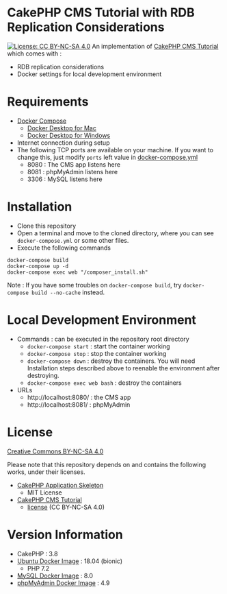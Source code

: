 # CakePHP CMS Tutorial with RDB Replication Considerations
[![License: CC BY-NC-SA 4.0](https://img.shields.io/badge/License-CC%20BY--NC--SA%204.0-lightgreen.svg)](https://creativecommons.org/licenses/by-nc-sa/4.0/)
An implementation of [CakePHP CMS Tutorial](https://book.cakephp.org/3/en/tutorials-and-examples/cms/installation.html) which comes with :

- RDB replication considerations
- Docker settings for local development environment

# Requirements
- [Docker Compose](https://docs.docker.com/compose/install/)
	- [Docker Desktop for Mac](https://docs.docker.com/docker-for-mac/install/)
	- [Docker Desktop for Windows](https://docs.docker.com/docker-for-windows/install/)
- Internet connection during setup
- The following TCP ports are available on your machine. If you want to change this, just modify `ports` left value in [docker-compose.yml](./docker-compose.yml)
	- 8080 : The CMS app listens here
	- 8081 : phpMyAdmin listens here
	- 3306 : MySQL listens here

# Installation
- Clone this repository
- Open a terminal and move to the cloned directory, where you can see `docker-compose.yml` or some other files.
- Execute the following commands
```
docker-compose build
docker-compose up -d
docker-compose exec web "/composer_install.sh"
```
Note : If you have some troubles on `docker-compose build`, try `docker-compose build --no-cache` instead.

# Local Development Environment
- Commands : can be executed in the repository root directory
	- `docker-compose start` : start the container working
	- `docker-compose stop` : stop the container working
	- `docker-compose down` : destroy the containers. You will need Installation steps described above to reenable the environment after destroying.
	- `docker-compose exec web bash` : destroy the containers
- URLs
	- http://localhost:8080/ : the CMS app
	- http://localhost:8081/ : phpMyAdmin

# License
[Creative Commons BY-NC-SA 4.0](https://creativecommons.org/licenses/by-nc-sa/4.0/)

Please note that this repository depends on and contains the following works, under their licenses.
- [CakePHP Application Skeleton](https://github.com/cakephp/app)
	- MIT License
- [CakePHP CMS Tutorial](https://book.cakephp.org/3/en/tutorials-and-examples/cms/installation.html)
	- [license](https://github.com/cakephp/docs/blob/3.0/LICENSE.txt) (CC BY-NC-SA 4.0)

# Version Information
- CakePHP : 3.8
- [Ubuntu Docker Image](https://hub.docker.com/_/ubuntu) : 18.04 (bionic)
	- PHP 7.2
- [MySQL Docker Image](https://hub.docker.com/_/mysql) : 8.0
- [phpMyAdmin Docker Image](https://hub.docker.com/r/phpmyadmin/phpmyadmin) : 4.9
